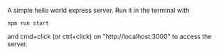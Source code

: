 A simple hello world express server. Run it in the terminal with

```
npm run start
```

and cmd+click (or ctrl+click) on "http://localhost:3000" to access the server.